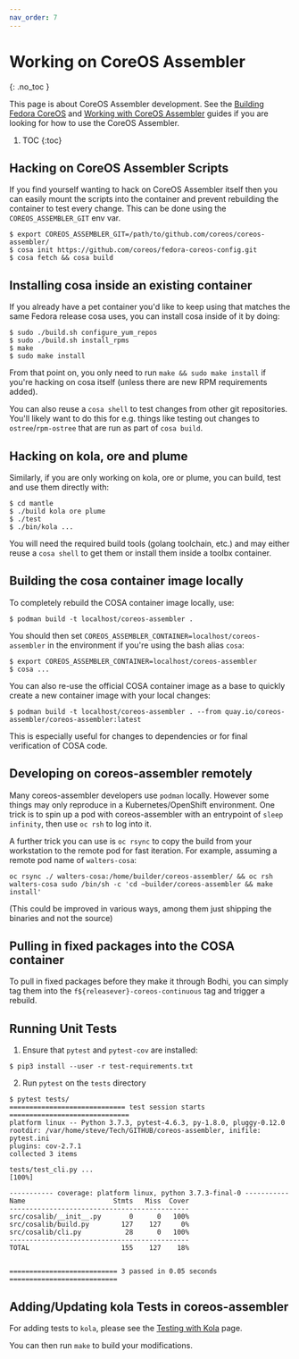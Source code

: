 ```yaml
---
nav_order: 7
---
```


# Working on CoreOS Assembler
{: .no_toc }

This page is about CoreOS Assembler development. See the [Building Fedora
CoreOS](building-fcos.md) and [Working with CoreOS Assembler](working.md)
guides if you are looking for how to use the CoreOS Assembler.

1. TOC
{:toc}

## Hacking on CoreOS Assembler Scripts

If you find yourself wanting to hack on CoreOS Assembler itself then you can
easily mount the scripts into the container and prevent rebuilding the
container to test every change. This can be done using the
`COREOS_ASSEMBLER_GIT` env var.

```
$ export COREOS_ASSEMBLER_GIT=/path/to/github.com/coreos/coreos-assembler/
$ cosa init https://github.com/coreos/fedora-coreos-config.git
$ cosa fetch && cosa build
```

## Installing cosa inside an existing container

If you already have a pet container you'd like to keep using that matches the
same Fedora release cosa uses, you can install cosa inside of it by doing:

```
$ sudo ./build.sh configure_yum_repos
$ sudo ./build.sh install_rpms
$ make
$ sudo make install
```

From that point on, you only need to run `make && sudo make install` if you're
hacking on cosa itself (unless there are new RPM requirements added).

You can also reuse a `cosa shell` to test changes from other git repositories.
You'll likely want to do this for e.g. things like testing out changes to
`ostree`/`rpm-ostree` that are run as part of `cosa build`.

## Hacking on kola, ore and plume

Similarly, if you are only working on kola, ore or plume, you can build, test
and use them directly with:

```
$ cd mantle
$ ./build kola ore plume
$ ./test
$ ./bin/kola ...
```

You will need the required build tools (golang toolchain, etc.) and may either
reuse a `cosa shell` to get them or install them inside a toolbx container.

## Building the cosa container image locally

To completely rebuild the COSA container image locally, use:

```
$ podman build -t localhost/coreos-assembler .
```

You should then set `COREOS_ASSEMBLER_CONTAINER=localhost/coreos-assembler` in
the environment if you're using the bash alias `cosa`:

```
$ export COREOS_ASSEMBLER_CONTAINER=localhost/coreos-assembler
$ cosa ...
```

You can also re-use the official COSA container image as a base to quickly
create a new container image with your local changes:

```
$ podman build -t localhost/coreos-assembler . --from quay.io/coreos-assembler/coreos-assembler:latest
```

This is especially useful for changes to dependencies or for final verification
of COSA code.

## Developing on coreos-assembler remotely

Many coreos-assembler developers use `podman` locally.  However some things
may only reproduce in a Kubernetes/OpenShift environment.  One trick is to
spin up a pod with coreos-assembler with an entrypoint of `sleep infinity`,
then use `oc rsh` to log into it.

A further trick you can use is `oc rsync` to copy the build from your
workstation to the remote pod for fast iteration.  For example, assuming
a remote pod name of `walters-cosa`:

`oc rsync ./ walters-cosa:/home/builder/coreos-assembler/ && oc rsh walters-cosa sudo /bin/sh -c 'cd ~builder/coreos-assembler && make install'`

(This could be improved in various ways, among them just shipping the binaries and not the source)

## Pulling in fixed packages into the COSA container

To pull in fixed packages before they make it through Bodhi,
you can simply tag them into the
`f${releasever}-coreos-continuous` tag and trigger a
rebuild.

## Running Unit Tests

1. Ensure that `pytest` and `pytest-cov` are installed:

```
$ pip3 install --user -r test-requirements.txt
```

2. Run `pytest` on the `tests` directory

```
$ pytest tests/
============================= test session starts ==============================
platform linux -- Python 3.7.3, pytest-4.6.3, py-1.8.0, pluggy-0.12.0
rootdir: /var/home/steve/Tech/GITHUB/coreos-assembler, inifile: pytest.ini
plugins: cov-2.7.1
collected 3 items

tests/test_cli.py ...                                                    [100%]

----------- coverage: platform linux, python 3.7.3-final-0 -----------
Name                      Stmts   Miss  Cover
---------------------------------------------
src/cosalib/__init__.py       0      0   100%
src/cosalib/build.py        127    127     0%
src/cosalib/cli.py           28      0   100%
---------------------------------------------
TOTAL                       155    127    18%


=========================== 3 passed in 0.05 seconds ===========================
```

## Adding/Updating kola Tests in coreos-assembler

For adding tests to `kola`, please see the [Testing with Kola](kola.md) page.

You can then run `make` to build your modifications.
